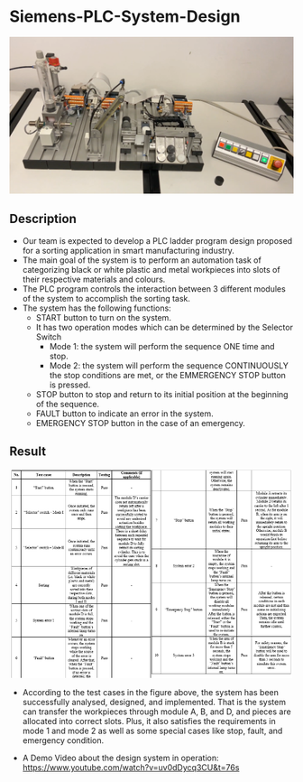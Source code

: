 # Siemens-PLC-System-Design

<p align="center">
  <img width="600" src="https://github.com/kiettran499/Siemens-PLC-System-Design/blob/main/Siemens%20PLC%20System%20for%20Sorting.png">

## Description
 
- Our team is expected to develop a PLC ladder program design proposed for a sorting application in smart manufacturing industry.
- The main goal of the system is to perform an automation task of categorizing black or white plastic and metal workpieces into slots of their respective materials and colours.
- The PLC program controls the interaction between 3 different modules of the system to accomplish the sorting task.
- The system has the following functions:
  - START button to turn on the system.
  - It has two operation modes which can be determined by the Selector Switch
    - Mode 1: the system will perform the sequence ONE time and stop.
    - Mode 2: the system will perform the sequence CONTINUOUSLY the stop conditions are met, or the EMMERGENCY STOP button is pressed.
  - STOP button to stop and return to its initial position at the beginning of the sequence.
  - FAULT button to indicate an error in the system.
  - EMERGENCY STOP button in the case of an emergency.
 
## Result

<p align="center">
  <img width="500" src="https://github.com/kiettran499/Siemens-PLC-System-Design/blob/main/Test%20cases%20of%20the%20PLC%20system.png">
  
- According to the test cases in the figure above, the system has been successfully analysed, designed, and implemented. That is the system can transfer the workpieces through module A, B, and D, and pieces are allocated into correct slots. Plus, it also satisfies the requirements in mode 1 and mode 2 as well as some special cases like stop, fault, and emergency condition.

- A Demo Video about the design system in operation: https://www.youtube.com/watch?v=uv0dDycq3CU&t=76s
